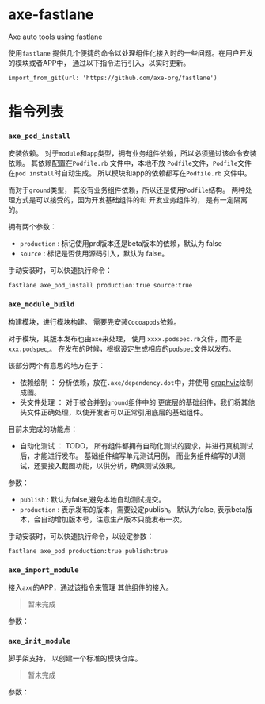 # axe-fastlane

Axe auto tools using fastlane

使用`fastlane` 提供几个便捷的命令以处理组件化接入时的一些问题。在用户开发的模块或者APP中， 通过以下指令进行引入，以实时更新。

	import_from_git(url: 'https://github.com/axe-org/fastlane')

# 指令列表 

### `axe_pod_install`

安装依赖。 对于`module`和`app`类型，拥有业务组件依赖，所以必须通过该命令安装依赖。 其依赖配置在`Podfile.rb` 文件中，本地不放 `Podfile`文件，`Podfile`文件在`pod install`时自动生成。 所以模块和app的依赖都写在`Podfile.rb` 文件中。

而对于`ground`类型， 其没有业务组件依赖，所以还是使用`Podfile`结构。 两种处理方式是可以接受的，因为开发基础组件的和 开发业务组件的， 是有一定隔离的。

拥有两个参数：

* `production` : 标记使用prd版本还是beta版本的依赖，默认为 false
* `source` : 标记是否使用源码引入，默认为 false。

手动安装时，可以快速执行命令： 

	fastlane axe_pod_install production:true source:true

### `axe_module_build`

构建模块，进行模块构建。 需要先安装`Cocoapods`依赖。

对于模块，其版本发布也由`axe`来处理， 使用 `xxxx.podspec.rb`文件，而不是`xxx.podspec`,。 在发布的时候，根据设定生成相应的`podspec`文件以发布。

该部分两个有意思的地方在于：

* 依赖绘制 ： 分析依赖，放在`.axe/dependency.dot`中，并使用 [graphviz](http://www.graphviz.org)绘制成图。
* 头文件处理 ： 对于被合并到`ground`组件中的 更底层的基础组件，我们将其他头文件正确处理，以使开发者可以正常引用底层的基础组件。

目前未完成的功能点：

* 自动化测试 ： TODO， 所有组件都拥有自动化测试的要求，并进行真机测试后，才能进行发布。  基础组件编写单元测试用例， 而业务组件编写的UI测试，还要接入截图功能，以供分析，确保测试效果。

参数：

* `publish` : 默认为false,避免本地自动测试提交。
* `production` : 表示发布的版本，需要设定publish。 默认为false, 表示beta版本，会自动增加版本号，注意生产版本只能发布一次。

手动安装时，可以快速执行命令，以设定参数： 

	fastlane axe_pod production:true publish:true

### `axe_import_module`

接入`axe`的APP，通过该指令来管理 其他组件的接入。

> 暂未完成

参数：


### `axe_init_module`

脚手架支持， 以创建一个标准的模块仓库。

> 暂未完成

参数：

